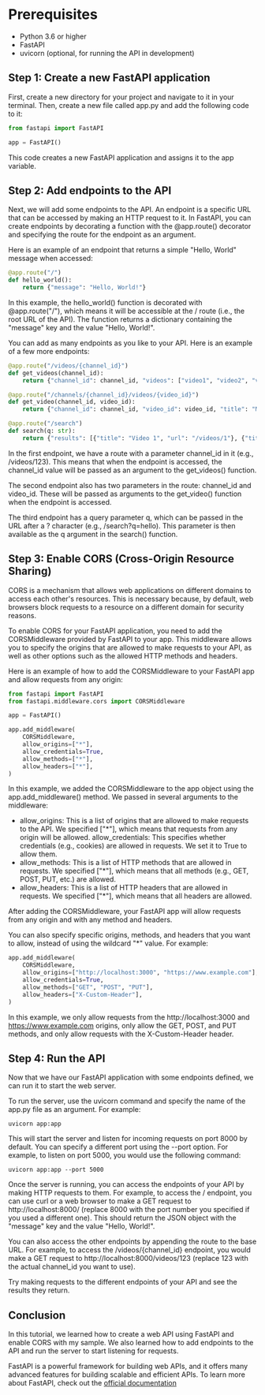 # Prerequisites
- Python 3.6 or higher
- FastAPI
- uvicorn (optional, for running the API in development)
## Step 1: Create a new FastAPI application
First, create a new directory for your project and navigate to it in your terminal. Then, create a new file called app.py and add the following code to it:

```python
from fastapi import FastAPI

app = FastAPI()
```

This code creates a new FastAPI application and assigns it to the app variable.

## Step 2: Add endpoints to the API
Next, we will add some endpoints to the API. An endpoint is a specific URL that can be accessed by making an HTTP request to it. In FastAPI, you can create endpoints by decorating a function with the @app.route() decorator and specifying the route for the endpoint as an argument.

Here is an example of an endpoint that returns a simple "Hello, World" message when accessed:

```python
@app.route("/")
def hello_world():
    return {"message": "Hello, World!"}
```

In this example, the hello_world() function is decorated with @app.route("/"), which means it will be accessible at the / route (i.e., the root URL of the API). The function returns a dictionary containing the "message" key and the value "Hello, World!".

You can add as many endpoints as you like to your API. Here is an example of a few more endpoints:

```python
@app.route("/videos/{channel_id}")
def get_videos(channel_id):
    return {"channel_id": channel_id, "videos": ["video1", "video2", "video3"]}

@app.route("/channels/{channel_id}/videos/{video_id}")
def get_video(channel_id, video_id):
    return {"channel_id": channel_id, "video_id": video_id, "title": "My Video"}

@app.route("/search")
def search(q: str):
    return {"results": [{"title": "Video 1", "url": "/videos/1"}, {"title": "Video 2", "url": "/videos/2"}]}
```

In the first endpoint, we have a route with a parameter channel_id in it (e.g., /videos/123). This means that when the endpoint is accessed, the channel_id value will be passed as an argument to the get_videos() function.

The second endpoint also has two parameters in the route: channel_id and video_id. These will be passed as arguments to the get_video() function when the endpoint is accessed.

The third endpoint has a query parameter q, which can be passed in the URL after a ? character (e.g., /search?q=hello). This parameter is then available as the q argument in the search() function.

## Step 3: Enable CORS (Cross-Origin Resource Sharing)
CORS is a mechanism that allows web applications on different domains to access each other's resources. This is necessary because, by default, web browsers block requests to a resource on a different domain for security reasons.

To enable CORS for your FastAPI application, you need to add the CORSMiddleware provided by FastAPI to your app. This middleware allows you to specify the origins that are allowed to make requests to your API, as well as other options such as the allowed HTTP methods and headers.

Here is an example of how to add the CORSMiddleware to your FastAPI app and allow requests from any origin:

```python
from fastapi import FastAPI
from fastapi.middleware.cors import CORSMiddleware

app = FastAPI()

app.add_middleware(
    CORSMiddleware,
    allow_origins=["*"],
    allow_credentials=True,
    allow_methods=["*"],
    allow_headers=["*"],
)
```

In this example, we added the CORSMiddleware to the app object using the app.add_middleware() method. We passed in several arguments to the middleware:

- allow_origins: This is a list of origins that are allowed to make requests to the API. We specified ["*"], which means that requests from any origin will be allowed.
allow_credentials: This specifies whether credentials (e.g., cookies) are allowed in requests. We set it to True to allow them.
- allow_methods: This is a list of HTTP methods that are allowed in requests. We specified ["*"], which means that all methods (e.g., GET, POST, PUT, etc.) are allowed.
- allow_headers: This is a list of HTTP headers that are allowed in requests. We specified ["*"], which means that all headers are allowed.

After adding the CORSMiddleware, your FastAPI app will allow requests from any origin and with any method and headers.

You can also specify specific origins, methods, and headers that you want to allow, instead of using the wildcard "*" value. For example:

```python
app.add_middleware(
    CORSMiddleware,
    allow_origins=["http://localhost:3000", "https://www.example.com"],
    allow_credentials=True,
    allow_methods=["GET", "POST", "PUT"],
    allow_headers=["X-Custom-Header"],
)
```
In this example, we only allow requests from the http://localhost:3000 and https://www.example.com origins, only allow the GET, POST, and PUT methods, and only allow requests with the X-Custom-Header header.

## Step 4: Run the API
Now that we have our FastAPI application with some endpoints defined, we can run it to start the web server.

To run the server, use the uvicorn command and specify the name of the app.py file as an argument. For example:

```
uvicorn app:app
```
This will start the server and listen for incoming requests on port 8000 by default. You can specify a different port using the --port option. For example, to listen on port 5000, you would use the following command:

```
uvicorn app:app --port 5000
```
Once the server is running, you can access the endpoints of your API by making HTTP requests to them. For example, to access the / endpoint, you can use curl or a web browser to make a GET request to http://localhost:8000/ (replace 8000 with the port number you specified if you used a different one). This should return the JSON object with the "message" key and the value "Hello, World!".

You can also access the other endpoints by appending the route to the base URL. For example, to access the /videos/{channel_id} endpoint, you would make a GET request to http://localhost:8000/videos/123 (replace 123 with the actual channel_id you want to use).

Try making requests to the different endpoints of your API and see the results they return.

## Conclusion
In this tutorial, we learned how to create a web API using FastAPI and enable CORS with my sample. We also learned how to add endpoints to the API and run the server to start listening for requests.

FastAPI is a powerful framework for building web APIs, and it offers many advanced features for building scalable and efficient APIs. To learn more about FastAPI, check out the [official documentation](https://fastapi.tiangolo.com/)
